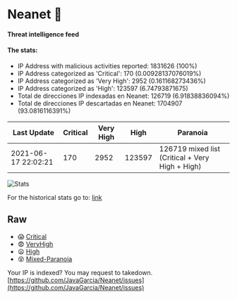 # Neanet :hocho:
#### Threat intelligence feed
#### The stats:

- IP Address with malicious activities reported: 1831626 (100%)
- IP Address categorized as 'Critical':  170 (0.00928137076019%)
- IP Address categorized as 'Very High':  2952 (0.161168273436%)
- IP Address categorized as 'High':  123597 (6.74793871675)
- Total de direcciones IP indexadas en Neanet:  126719 (6.91838836094%)
- Total de direcciones IP descartadas en Neanet:  1704907 (93.0816116391%)

| Last Update | Critical | Very High | High | Paranoia |
| --- | --- | --- | --- | --- |
| 2021-06-17 22:02:21 | 170 | 2952 | 123597 | 126719 mixed list (Critical + Very High + High)|

![Stats](https://docs.google.com/spreadsheets/d/e/2PACX-1vSnaNMIXVabIpDJjufMlzH7poXnshF3mgd8Is1g9ytUEzVsP5my4Trn8f-xkoLLQ38xpL3HtmUexLo6/pubchart?oid=501124687&format=image)

For the historical stats go to: [link](/stats.csv)
## Raw
- :scream: [Critical](https://raw.githubusercontent.com/JavaGarcia/Neanet/master/blacklists/neanet_critical.txt)
- :fearful: [VeryHigh](https://raw.githubusercontent.com/JavaGarcia/Neanet/master/blacklists/neanet_veryHigh.txtt)
- :frowning: [High](https://raw.githubusercontent.com/JavaGarcia/Neanet/master/blacklists/neanet_high.txt)
- :dizzy_face: [Mixed-Paranoia](https://raw.githubusercontent.com/JavaGarcia/Neanet/master/blacklists/neanet_all.txt)


Your IP is indexed? You may request to takedown. [https://github.com/JavaGarcia/Neanet/issues](https://github.com/JavaGarcia/Neanet/issues)




































































































































































































































































































































































































































































































































































































































































































































































































































































































































































































































































































































































































































































































































































































































































































































































































































































































































































































































































































































































































































































































































































































































































































































































































































































































































































































































































































































































































































































































































































































































































































































































































































































































































































































































































































































































































































































































































































































































































































































































































































































































































































































































































































































































































































































































































































































































































































































































































































































































































































































































































































































































































































































































































































































































































































































































































































































































































































































































































































































































































































































































































































































































































































































































































































































































































































































































































































































































































































































































































































































































































































































































































































































